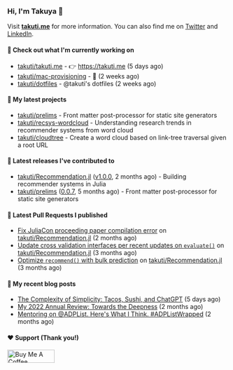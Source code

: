 ### Hi, I'm Takuya 👋

Visit **[takuti.me](https://takuti.me/)** for more information. You can also find me on [Twitter](https://twitter.com/takuti) and [LinkedIn](https://linkedin.com/in/takuti).

#### 👷 Check out what I'm currently working on


- [takuti/takuti.me](https://github.com/takuti/takuti.me) - :point_right: https://takuti.me (5 days ago)
- [takuti/mac-provisioning](https://github.com/takuti/mac-provisioning) - :wrench: (2 weeks ago)
- [takuti/dotfiles](https://github.com/takuti/dotfiles) - @takuti&#39;s dotfiles (2 weeks ago)

#### 🌱 My latest projects


- [takuti/prelims](https://github.com/takuti/prelims) - Front matter post-processor for static site generators
- [takuti/recsys-wordcloud](https://github.com/takuti/recsys-wordcloud) - Understanding research trends in recommender systems from word cloud
- [takuti/cloudtree](https://github.com/takuti/cloudtree) - Create a word cloud based on link-tree traversal given a root URL

#### 🔭 Latest releases I've contributed to


- [takuti/Recommendation.jl](https://github.com/takuti/Recommendation.jl) ([v1.0.0](https://github.com/takuti/Recommendation.jl/releases/tag/v1.0.0), 2 months ago) - Building recommender systems in Julia
- [takuti/prelims](https://github.com/takuti/prelims) ([0.0.7](https://github.com/takuti/prelims/releases/tag/0.0.7), 5 months ago) - Front matter post-processor for static site generators

#### 🔨 Latest Pull Requests I published


- [Fix JuliaCon proceeding paper compilation error](https://github.com/takuti/Recommendation.jl/pull/66) on [takuti/Recommendation.jl](https://github.com/takuti/Recommendation.jl) (2 months ago)
- [Update cross validation interfaces per recent updates on `evaluate()`](https://github.com/takuti/Recommendation.jl/pull/65) on [takuti/Recommendation.jl](https://github.com/takuti/Recommendation.jl) (3 months ago)
- [Optimize `recommend()` with bulk prediction](https://github.com/takuti/Recommendation.jl/pull/64) on [takuti/Recommendation.jl](https://github.com/takuti/Recommendation.jl) (3 months ago)

#### 📜 My recent blog posts

- [The Complexity of Simplicity: Tacos, Sushi, and ChatGPT](https://takuti.me/note/complexity-of-simplicity/) (5 days ago)
- [My 2022 Annual Review: Towards the Deepness](https://takuti.me/note/annual-review-2022/) (2 months ago)
- [Mentoring on @ADPList. Here&#39;s What I Think. #ADPListWrapped](https://takuti.me/note/mentoring/) (2 months ago)

#### ❤️ Support (Thank you!)

<a href="https://www.buymeacoffee.com/takuti" target="_blank"><img src="https://cdn.buymeacoffee.com/buttons/v2/default-yellow.png" alt="Buy Me A Coffee" style="height: 30px !important;width: 108px !important;" ></a>
